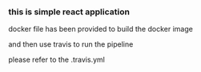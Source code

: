### this is simple react application

docker file has been provided to build the docker image

and then use travis to run the pipeline 

please refer to the .travis.yml
